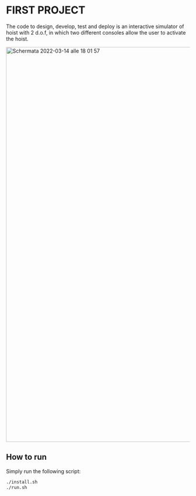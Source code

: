 # FIRST PROJECT

The code to design, develop, test and deploy is an interactive simulator of hoist with 2 d.o.f, in which two different consoles allow the user to activate the hoist.

<img width="1080" alt="Schermata 2022-03-14 alle 18 01 57" src="https://user-images.githubusercontent.com/80604899/158223146-0bf1b79e-1e55-4f89-b7d8-c37bcfca8b62.png">

## How to run

Simply run  the following script:

```bash
./install.sh 
./run.sh
```
